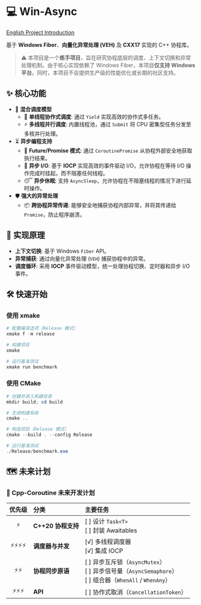 # 💻 Win-Async

[English Project Introduction](README.md)

基于 **Windows Fiber**、**向量化异常处理 (VEH)** 及 **CXX17** 实现的 C++ 协程库。

> ⚠️ 本项目是一个**练手项目**，旨在研究协程底层的调度、上下文切换和异常处理机制。由于核心实现依赖了 Windows Fiber，本项目**仅支持 Windows 平台**。同时，本项目不会提供生产级的性能优化或长期的社区支持。

## ✨ 核心功能

- 🚀 **混合调度模型**
  - 🤝 **单线程协作式调度**: 通过 `Yield` 实现高效的协作式多任务。
  - ⚡ **多线程并行调度**: 内置线程池，通过 `Submit` 将 CPU 密集型任务分发至多核并行处理。
- ⏳ **异步编程支持**
  - 🎁 **Future/Promise 模式**: 通过 `CoroutinePromise` 从协程外部安全地获取执行结果。
  - 🚀 **异步 I/O**: 基于 **IOCP** 实现高效的事件驱动 I/O，允许协程在等待 I/O 操作完成时挂起，而不阻塞任何线程。
  - 😴 **异步休眠**: 支持 `AsyncSleep`，允许协程在不阻塞线程的情况下进行延时操作。
- 🛡️ **强大的异常处理**
  - 📦 **跨协程异常传递**: 能够安全地捕获协程内部异常，并将其传递给 `Promise`，防止程序崩溃。

## 🔧 实现原理

- **上下文切换**: 基于 Windows `Fiber` API。
- **异常捕获**: 通过向量化异常处理 (`VEH`) 捕获协程中的异常。
- **调度循环**: 采用 **IOCP** 事件驱动模型，统一处理协程切换、定时器和异步 I/O 事件。

## 🛠️ 快速开始

### 使用 xmake

```powershell
# 配置编译选项（Release 模式）
xmake f -m release

# 构建项目
xmake

# 运行基准测试
xmake run benchmark
```

### 使用 CMake

```powershell
# 创建并进入构建目录
mkdir build; cd build

# 生成构建系统
cmake ..

# 构造项目（Release 模式）
cmake --build . --config Release

# 运行基准测试
./Release/benchmark.exe
```

## 🗺️ 未来计划

### 🚀 Cpp-Coroutine 未来开发计划

| 优先级 | 分类 | 主要任务 |
| :---: | :--- | :--- |
| ⚡ | **C++20 协程支持** | [ ] 设计 `Task<T>`<br>[ ] 封装 Awaitables |
| ⚡⚡⚡⚡ | **调度器与并发** | [√] 多线程调度器<br>[√] 集成 IOCP |
| ⚡⚡ | **协程同步原语** | [ ] 异步互斥锁（`AsyncMutex`）<br>[ ] 异步信号量（`AsyncSemaphore`）<br>[ ] 组合器（`WhenAll` / `WhenAny`） |
| ⚡⚡⚡ | **API** | [ ] 协作式取消（`CancellationToken`） |